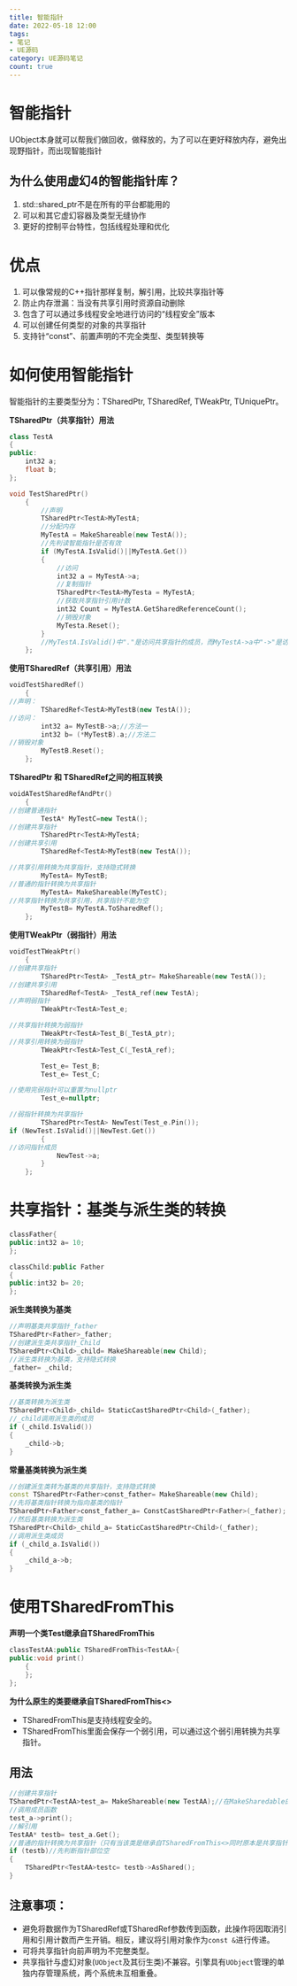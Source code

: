 ```yaml
---
title: 智能指针
date: 2022-05-18 12:00
tags:
- 笔记
- UE源码
category: UE源码笔记
count: true
---
```

# 智能指针

UObject本身就可以帮我们做回收，做释放的，为了可以在更好释放内存，避免出现野指针，而出现智能指针

## **为什么使用虚幻4的智能指针库？**

1. std::shared_ptr不是在所有的平台都能用的
2. 可以和其它虚幻容器及类型无缝协作
3. 更好的控制平台特性，包括线程处理和优化

# 优点

1. 可以像常规的C++指针那样复制，解引用，比较共享指针等
2. 防止内存泄漏：当没有共享引用时资源自动删除
3. 包含了可以通过多线程安全地进行访问的“线程安全”版本
4. 可以创建任何类型的对象的共享指针
5. 支持针“const”、前置声明的不完全类型、类型转换等

# ****如何使用智能指针****

智能指针的主要类型分为：TSharedPtr, TSharedRef, TWeakPtr, TUniquePtr。

**TSharedPtr（共享指针）用法**

```cpp ""
class TestA
{
public:
	int32 a;
	float b;
};

void TestSharedPtr()
	{
		//声明
		TSharedPtr<TestA>MyTestA;
		//分配内存
		MyTestA = MakeShareable(new TestA());
		//先判读智能指针是否有效
		if (MyTestA.IsValid()||MyTestA.Get())
		{
			//访问
			int32 a = MyTestA->a;
			//复制指针
			TSharedPtr<TestA>MyTesta = MyTestA;
			//获取共享指针引用计数
			int32 Count = MyTestA.GetSharedReferenceCount();
			//销毁对象
			MyTesta.Reset();
		}
		//MyTestA.IsValid()中"."是访问共享指针的成员，而MyTestA->a中"->"是访问这个指针指向的对象中的成员。
	};
```

**使用TSharedRef（共享引用）用法**

```cpp ""
voidTestSharedRef()
	{
//声明：
		TSharedRef<TestA>MyTestB(new TestA());
//访问：
		int32 a= MyTestB->a;//方法一
		int32 b= (*MyTestB).a;//方法二
//销毁对象
		MyTestB.Reset();
	};
```

**TSharedPtr 和 TSharedRef之间的相互转换**

```cpp ""
voidATestSharedRefAndPtr()
	{
//创建普通指针
		TestA* MyTestC=new TestA();
//创建共享指针
		TSharedPtr<TestA>MyTestA;
//创建共享引用
		TSharedRef<TestA>MyTestB(new TestA());

//共享引用转换为共享指针，支持隐式转换
		MyTestA= MyTestB;
//普通的指针转换为共享指针
		MyTestA= MakeShareable(MyTestC);
//共享指针转换为共享引用，共享指针不能为空
		MyTestB= MyTestA.ToSharedRef();
	};
```

**使用TWeakPtr（弱指针）用法**

```cpp ""
voidTestTWeakPtr()
	{
//创建共享指针
		TSharedPtr<TestA> _TestA_ptr= MakeShareable(new TestA());
//创建共享引用
		TSharedRef<TestA> _TestA_ref(new TestA);
//声明弱指针
		TWeakPtr<TestA>Test_e;

//共享指针转换为弱指针
		TWeakPtr<TestA>Test_B(_TestA_ptr);
//共享引用转换为弱指针
		TWeakPtr<TestA>Test_C(_TestA_ref);

		Test_e= Test_B;
		Test_e= Test_C;

//使用完弱指针可以重置为nullptr
		Test_e=nullptr;

//弱指针转换为共享指针
		TSharedPtr<TestA> NewTest(Test_e.Pin());
if (NewTest.IsValid()||NewTest.Get())
		{
//访问指针成员
			NewTest->a;
		}
	};
```

# ****共享指针：基类与派生类的转换****

```cpp ""
classFather{
public:int32 a= 10;
};

classChild:public Father
{
public:int32 b= 20;
};
```

**派生类转换为基类**

```cpp ""
//声明基类共享指针_father
TSharedPtr<Father>_father;
//创建派生类共享指针_Child
TSharedPtr<Child>_child= MakeShareable(new Child);
//派生类转换为基类，支持隐式转换
_father= _child;
```

**基类转换为派生类**

```cpp ""
//基类转换为派生类
TSharedPtr<Child>_child= StaticCastSharedPtr<Child>(_father);
//_child调用派生类的成员
if (_child.IsValid())
{
	_child->b;
}
```

**常量基类转换为派生类**

```cpp ""
//创建派生类转为基类的共享指针，支持隐式转换
const TSharedPtr<Father>const_father= MakeShareable(new Child);
//先将基类指针转换为指向基类的指针
TSharedPtr<Father>const_father_a= ConstCastSharedPtr<Father>(_father);
//然后基类转换为派生类
TSharedPtr<Child>_child_a= StaticCastSharedPtr<Child>(_father);
//调用派生类成员
if (_child_a.IsValid())
{
	_child_a->b;
}
```

# ****使用TSharedFromThis****

**声明一个类Test继承自TSharedFromThis<Test>**

```cpp ""
classTestAA:public TSharedFromThis<TestAA>{
public:void print()
	{
	};
};
```

**为什么原生的类要继承自TSharedFromThis<>**

- TSharedFromThis是支持线程安全的。
- TSharedFromThis里面会保存一个弱引用，可以通过这个弱引用转换为共享指针。

## 用法

```cpp ""
//创建共享指针
TSharedPtr<TestAA>test_a= MakeShareable(new TestAA);//在MakeSharedable的时候会生成一个弱引用
//调用成员函数
test_a->print();
//解引用
TestAA* testb= test_a.Get();
//普通的指针转换为共享指针（只有当该类是继承自TSharedFromThis<>同时原本是共享指针的才可以使用AsShared()）
if (testb)//先判断指针部位空
{
	TSharedPtr<TestAA>testc= testb->AsShared();
}
```

## **注意事项：**

- 避免将数据作为TSharedRef或TSharedRef参数传到函数，此操作将因取消引用和引用计数而产生开销。相反，建议将引用对象作为`const &`进行传递。
- 可将共享指针向前声明为不完整类型。
- 共享指针与虚幻对象(`UObject`及其衍生类)不兼容。引擎具有`UObject`管理的单独内存管理系统，两个系统未互相重叠。